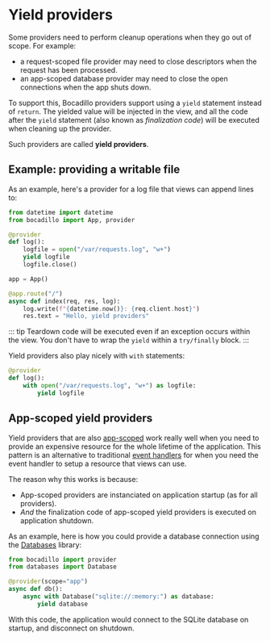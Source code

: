 # Yield providers

Some providers need to perform cleanup operations when they go out of scope. For example:

- a request-scoped file provider may need to close descriptors when the request has been processed.
- an app-scoped database provider may need to close the open connections when the app shuts down.

To support this, Bocadillo providers support using a `yield` statement instead of `return`. The yielded value will be injected in the view, and all the code after the `yield` statement (also known as _finalization code_) will be executed when cleaning up the provider.

Such providers are called **yield providers**.

## Example: providing a writable file

As an example, here's a provider for a log file that views can append lines to:

```python
from datetime import datetime
from bocadillo import App, provider

@provider
def log():
    logfile = open("/var/requests.log", "w+")
    yield logfile
    logfile.close()

app = App()

@app.route("/")
async def index(req, res, log):
    log.write(f"{datetime.now()}: {req.client.host}")
    res.text = "Hello, yield providers"
```

::: tip
Teardown code will be executed even if an exception occurs within the view. You don't have to wrap the `yield` within a `try/finally` block.
:::

Yield providers also play nicely with `with` statements:

```python
@provider
def log():
    with open("/var/requests.log", "w+") as logfile:
        yield logfile
```

## App-scoped yield providers

Yield providers that are also [app-scoped](./scopes.md) work really well when you need to provide an expensive resource for the whole lifetime of the application. This pattern is an alternative to traditional [event handlers](/guides/architecture/events.md) for when you need the event handler to setup a resource that views can use.

The reason why this works is because:

- App-scoped providers are instanciated on application startup (as for all providers).
- _And_ the finalization code of app-scoped yield providers is executed on application shutdown.

As an example, here is how you could provide a database connection using the [Databases](https://github.com/encode/databases) library:

```python
from bocadillo import provider
from databases import Database

@provider(scope="app")
async def db():
    async with Database("sqlite://:memory:") as database:
        yield database
```

With this code, the application would connect to the SQLite database on startup, and disconnect on shutdown.
